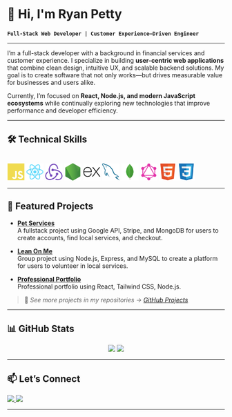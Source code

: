 # 👋 Hi, I'm Ryan Petty  

**`Full-Stack Web Developer | Customer Experience–Driven Engineer`**

---

I’m a full-stack developer with a background in financial services and customer experience. I specialize in building **user-centric web applications** that combine clean design, intuitive UX, and scalable backend solutions. My goal is to create software that not only works—but drives measurable value for businesses and users alike.  

Currently, I’m focused on **React, Node.js, and modern JavaScript ecosystems** while continually exploring new technologies that improve performance and developer efficiency.

---

## 🛠️ Technical Skills  

<div style="display: inline_block"><br>
  <img height="40" alt="JavaScript" src="https://raw.githubusercontent.com/devicons/devicon/master/icons/javascript/javascript-plain.svg">
  <img height="40" alt="React" src="https://raw.githubusercontent.com/devicons/devicon/master/icons/react/react-original.svg">
  <img height="40" alt="Redux" src="https://raw.githubusercontent.com/devicons/devicon/master/icons/redux/redux-original.svg">
  <img height="40" alt="Node.js" src="https://raw.githubusercontent.com/devicons/devicon/master/icons/nodejs/nodejs-original.svg">
  <img height="40" alt="Express" src="https://raw.githubusercontent.com/devicons/devicon/master/icons/express/express-original.svg">
  <img height="40" alt="MySQL" src="https://raw.githubusercontent.com/devicons/devicon/master/icons/mysql/mysql-original.svg">
  <img height="40" alt="MongoDB" src="https://raw.githubusercontent.com/devicons/devicon/master/icons/mongodb/mongodb-original.svg">
  <img height="40" alt="GraphQL" src="https://raw.githubusercontent.com/devicons/devicon/master/icons/graphql/graphql-plain.svg">
  <img height="40" alt="HTML5" src="https://raw.githubusercontent.com/devicons/devicon/master/icons/html5/html5-original.svg">
  <img height="40" alt="CSS3" src="https://raw.githubusercontent.com/devicons/devicon/master/icons/css3/css3-original.svg">
</div>

---

## 🚀 Featured Projects  

- **[Pet Services](https://github.com/dltorrise/Pet-Services)**  
  A fullstack project using Google API, Stripe, and MongoDB for users to create accounts, find local services, and checkout.

- **[Lean On Me](https://github.com/MunaZekia/Lean-On-Me)**  
  Group project using Node.js, Express, and MySQL to create a platform for users to volunteer in local services.

- **[Professional Portfolio](https://ryebread5555.github.io/Portfolio/)**  
  Professional portfolio using React, Tailwind CSS, Node.js.

> 📝 *See more projects in my repositories → [GitHub Projects](https://github.com/Ryebread5555?tab=repositories)*

---

## 📊 GitHub Stats  

<p align="center">
  <img height="170" src="https://github-readme-stats.vercel.app/api?username=Ryebread5555&show_icons=true&theme=dracula" />
  <img height="170" src="https://github-readme-stats.vercel.app/api/top-langs/?username=Ryebread5555&layout=compact&langs_count=8&theme=dracula" />
</p>

---

## 📫 Let’s Connect  

<a href="https://www.linkedin.com/in/ryan-petty-23991b199/" target="_blank">
  <img src="https://img.shields.io/badge/-LinkedIn-%230077B5?style=for-the-badge&logo=linkedin&logoColor=white">
</a>  
<a href="mailto:rypetty55@gmail.com">
  <img src="https://img.shields.io/badge/-Email-%23333?style=for-the-badge&logo=gmail&logoColor=white">
</a>  

---
